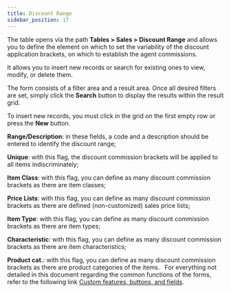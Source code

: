 ```yaml
---
title: Discount Range 
sidebar_position: 17
---
```


The table opens via the path **Tables > Sales > Discount Range** and allows you to define the element on which to set the variability of the discount application brackets, on which to establish the agent commissions.

It allows you to insert new records or search for existing ones to view, modify, or delete them.

The form consists of a filter area and a result area. Once all desired filters are set, simply click the **Search** button to display the results within the result grid.

To insert new records, you must click in the grid on the first empty row or press the **New** button. 

**Range/Description**: in these fields, a code and a description should be entered to identify the discount range;

**Unique**: with this flag, the discount commission brackets will be applied to all items indiscriminately;

**Item Class**: with this flag, you can define as many discount commission brackets as there are item classes;

**Price Lists**: with this flag, you can define as many discount commission brackets as there are defined (non-customized) sales price lists;

**Item Type**: with this flag, you can define as many discount commission brackets as there are item types;

**Characteristic**: with this flag, you can define as many discount commission brackets as there are item characteristics;

**Product cat.**: with this flag, you can define as many discount commission brackets as there are product categories of the items.
 
For everything not detailed in this document regarding the common functions of the forms, refer to the following link [Custom features, buttons, and fields](/docs/guide/common).